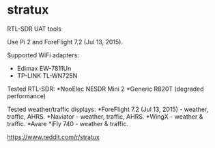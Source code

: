 # stratux
RTL-SDR UAT tools


Use Pi 2 and ForeFlight 7.2 (Jul 13, 2015).


Supported WiFi adapters:
* Edimax EW-7811Un
* TP-LINK TL-WN725N

Tested RTL-SDR:
*NooElec NESDR Mini 2
*Generic R820T (degraded performance)

Tested weather/traffic displays:
*ForeFlight 7.2 (Jul 13, 2015) - weather, traffic, AHRS.
*Naviator - weather, traffic, AHRS.
*WingX - weather & traffic.
*Avare
*iFly 740 - weather & traffic.


https://www.reddit.com/r/stratux